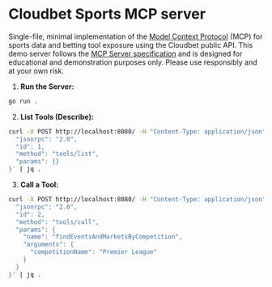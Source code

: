 # Cloudbet Sports MCP server

Single-file, minimal implementation of the [Model Context Protocol](https://modelcontextprotocol.io/introduction) (MCP) for sports data and betting tool exposure using the Cloudbet public API. This demo server follows the [MCP Server specification](https://modelcontextprotocol.io/specification/2025-03-26/server) and is designed for educational and demonstration purposes only. Please use responsibly and at your own risk.

1. **Run the Server:**

```sh
go run .
```

2. **List Tools (Describe):**

```sh
curl -X POST http://localhost:8080/ -H "Content-Type: application/json" -d '{
  "jsonrpc": "2.0",
  "id": 1,
  "method": "tools/list",
  "params": {}
}' | jq .
```

3. **Call a Tool:**

```sh
curl -X POST http://localhost:8080/ -H "Content-Type: application/json" -d '{
  "jsonrpc": "2.0",
  "id": 2,
  "method": "tools/call",
  "params": {
    "name": "findEventsAndMarketsByCompetition",
    "arguments": {
      "competitionName": "Premier League"
    }
  }
}' | jq .
```
